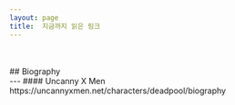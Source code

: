 ```yaml
---
layout: page
title:  지금까지 읽은 링크
---
```

<br/>
<br/>
## Biography
<br/>
---
#### Uncanny X Men https://uncannyxmen.net/characters/deadpool/biography

